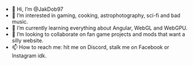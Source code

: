 - 👋 Hi, I’m @JakDob97
- 👀 I’m interested in gaming, cooking, astrophotography, sci-fi and bad music.
- 🌱 I’m currently learning everything about Angular, WebGL and WebGPU.
- 💞️ I’m looking to collaborate on fan game projects and mods that want a silly website.
- 📫 How to reach me: hit me on Discord, stalk me on Facebook or Instagram idk.

<!---
AstroPilot97/AstroPilot97 is a ✨ special ✨ repository because its `README.md` (this file) appears on your GitHub profile.
You can click the Preview link to take a look at your changes.
--->
